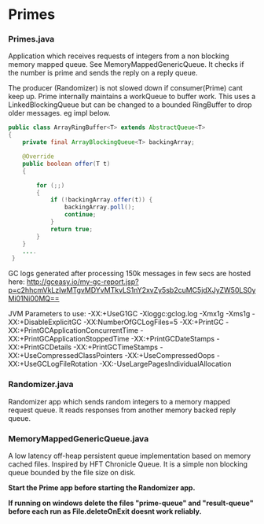 # Primes

### Primes.java

Application which receives requests of integers from a non blocking memory mapped queue. See MemoryMappedGenericQueue.
It checks if the number is prime and sends the reply on a reply queue.

The producer (Randomizer) is not slowed down if consumer(Prime) cant keep up. Prime internally maintains a workQueue to buffer work.
This uses a LinkedBlockingQueue but can be changed to a bounded RingBuffer to drop older messages. eg impl below.

```java
public class ArrayRingBuffer<T> extends AbstractQueue<T>
{
    private final ArrayBlockingQueue<T> backingArray;   

    @Override
    public boolean offer(T t)
    {

        for (;;)
        {
            if (!backingArray.offer(t)) {
                backingArray.poll();
                continue;
            }
            return true;
        }
    }
    ....
 }
```
GC logs generated after processing 150k messages in few secs are hosted here:
http://gceasy.io/my-gc-report.jsp?p=c2hhcmVkLzIwMTgvMDYvMTkvLS1nY2xvZy5sb2cuMC5jdXJyZW50LS0yMi01Ni00MQ==

JVM Parameters to use:
-XX:+UseG1GC -Xloggc:gclog.log -Xmx1g -Xms1g -XX:+DisableExplicitGC -XX:NumberOfGCLogFiles=5 -XX:+PrintGC -XX:+PrintGCApplicationConcurrentTime -XX:+PrintGCApplicationStoppedTime -XX:+PrintGCDateStamps -XX:+PrintGCDetails -XX:+PrintGCTimeStamps -XX:+UseCompressedClassPointers -XX:+UseCompressedOops -XX:+UseGCLogFileRotation -XX:-UseLargePagesIndividualAllocation


### Randomizer.java

Randomizer app which sends random integers to a memory mapped request queue.
It reads responses from another memory backed reply queue.


### MemoryMappedGenericQueue.java

A low latency off-heap persistent queue implementation based on memory cached files. Inspired by HFT Chronicle Queue.
It is a simple non blocking queue bounded by the file size on disk. 


 **Start the Prime app before starting the Randomizer app.**
 
 **If running on windows delete the files "prime-queue" and "result-queue" before each run as File.deleteOnExit
 doesnt work reliably.**
 
